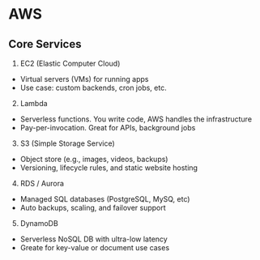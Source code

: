 # AWS

## Core Services

1. EC2 (Elastic Computer Cloud)

- Virtual servers (VMs) for running apps
- Use case: custom backends, cron jobs, etc.

2. Lambda

- Serverless functions. You write code, AWS handles the infrastructure
- Pay-per-invocation. Great for APIs, background jobs

3. S3 (Simple Storage Service)

- Object store (e.g., images, videos, backups)
- Versioning, lifecycle rules, and static website hosting

4. RDS / Aurora

- Managed SQL databases (PostgreSQL, MySQ, etc)
- Auto backups, scaling, and failover support

5. DynamoDB

- Serverless NoSQL DB with ultra-low latency
- Greate for key-value or document use cases
